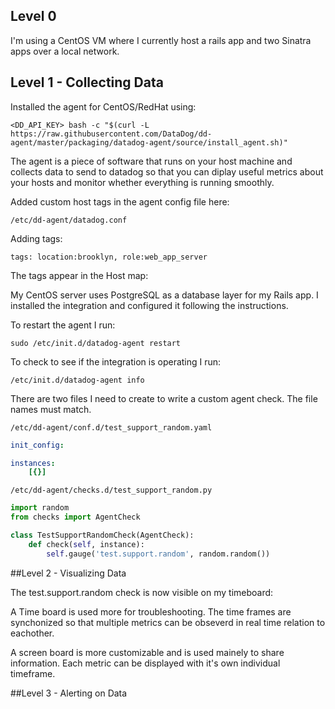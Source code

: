 ## Level 0

I'm using a CentOS VM where I currently host a rails app and two Sinatra apps
over a local network.

## Level 1 - Collecting Data

Installed the agent for CentOS/RedHat using:

    <DD_API_KEY> bash -c "$(curl -L https://raw.githubusercontent.com/DataDog/dd-agent/master/packaging/datadog-agent/source/install_agent.sh)"

The agent is a piece of software that runs on your host machine and collects
data to send to datadog so that you can diplay useful metrics about your
hosts and monitor whether everything is running smoothly.

Added custom host tags in the agent config file here:

    /etc/dd-agent/datadog.conf

Adding tags:

    tags: location:brooklyn, role:web_app_server

The tags appear in the Host map:



My CentOS server uses PostgreSQL as a database layer for my Rails app. I
installed the integration and configured it following the instructions.


To restart the agent I run:

    sudo /etc/init.d/datadog-agent restart

To check to see if the integration is operating I run:

    /etc/init.d/datadog-agent info

There are two files I need to create to write a custom agent check. The file
names must match.

    /etc/dd-agent/conf.d/test_support_random.yaml

```yaml
init_config:

instances:
    [{}]
```

    /etc/dd-agent/checks.d/test_support_random.py

```python
import random
from checks import AgentCheck

class TestSupportRandomCheck(AgentCheck):
    def check(self, instance):
        self.gauge('test.support.random', random.random())
```

##Level 2 - Visualizing Data

The test.support.random check is now visible on my timeboard:

A Time board is used more for troubleshooting. The time frames are synchonized
so that multiple metrics can be obseverd in real time relation to eachother.

A screen board is more customizable and is used mainely to share information.
Each metric can be displayed with it's own individual timeframe.

##Level 3 - Alerting on Data

    
